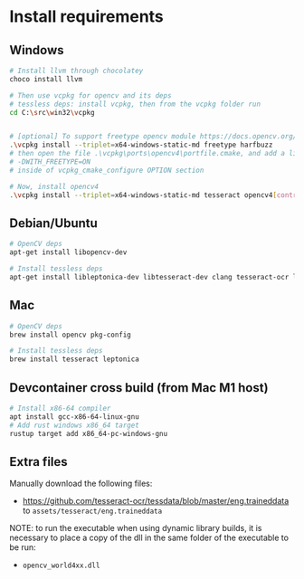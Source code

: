# Install requirements

## Windows

``` sh
# Install llvm through chocolatey
choco install llvm

# Then use vcpkg for opencv and its deps
# tessless deps: install vcpkg, then from the vcpkg folder run
cd C:\src\win32\vcpkg


# [optional] To support freetype opencv module https://docs.opencv.org/4.5.3/d4/dfc/group__freetype.html install the following before installing opencv4
.\vcpkg install --triplet=x64-windows-static-md freetype harfbuzz
# then open the file .\vcpkg\ports\opencv4\portfile.cmake, and add a line with the option
# -DWITH_FREETYPE=ON
# inside of vcpkg_cmake_configure OPTION section

# Now, install opencv4
.\vcpkg install --triplet=x64-windows-static-md tesseract opencv4[contrib,nonfree] # freetype 
```

## Debian/Ubuntu

```sh
# OpenCV deps
apt-get install libopencv-dev

# Install tessless deps
apt-get install libleptonica-dev libtesseract-dev clang tesseract-ocr libclang-dev
```

## Mac

```sh
# OpenCV deps
brew install opencv pkg-config

# Install tessless deps
brew install tesseract leptonica
```

## Devcontainer cross build (from Mac M1 host)

```sh
# Install x86-64 compiler
apt install gcc-x86-64-linux-gnu
# Add rust windows x86_64 target
rustup target add x86_64-pc-windows-gnu
```

## Extra files

Manually download the following files:

- <https://github.com/tesseract-ocr/tessdata/blob/master/eng.traineddata> to
`assets/tesseract/eng.traineddata`

NOTE: to run the executable when using dynamic library builds, it is necessary to place a copy of the dll in the same folder of the executable to be run:
- `opencv_world4xx.dll`
